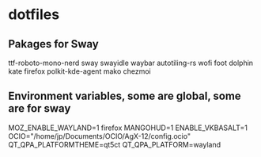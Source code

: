 # dotfiles
## Pakages for Sway
ttf-roboto-mono-nerd sway swayidle waybar autotiling-rs wofi foot dolphin kate firefox polkit-kde-agent mako chezmoi

## Environment variables, some are global, some are for sway
MOZ_ENABLE_WAYLAND=1 firefox
MANGOHUD=1
ENABLE_VKBASALT=1
OCIO="/home/jp/Documents/OCIO/AgX-12/config.ocio"
QT_QPA_PLATFORMTHEME=qt5ct
QT_QPA_PLATFORM=wayland
